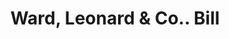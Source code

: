 ---
doi: 10.7916/D8X93PCV
date_other: '1870'
date_other_textual: 1870-1879
form: printed ephemera
genre:
- Invoices
name:
- Ward, Leonard & Co.
object_in_context_url: https://biggert.cul.columbia.edu/items/view/ave_biggert_01169
subject_hierarchical_geographic:
- Newburgh, New York, United States
subject_name:
- Ward, Leonard & Co.
title: Ward, Leonard & Co.. Bill
sort_title: Ward, Leonard & Co.. Bill
call_number: ave_biggert_01169
coordinates:
- 41.51972222222222,-74.0213888888889
pid: ave_biggert_01169
identifiers: ave_biggert_01169
thumbnail: https://derivativo-1.library.columbia.edu/iiif/2/ldpd:343409/full/!256,256/0/native.jpg
permalink: "/biggert/ave_biggert_01169/"
layout: iiif-image-page
---